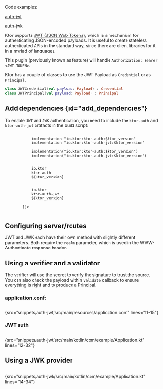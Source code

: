 [//]: # (title: JWT and JWK)

<include src="lib.md" include-id="outdated_warning"/>

<microformat>
<p>Code examples:</p>
<p><a href="https://github.com/ktorio/ktor-documentation/tree/main/codeSnippets/snippets/auth-jwt">auth-jwt</a></p>
<p><a href="https://github.com/ktorio/ktor-documentation/tree/main/codeSnippets/snippets/auth-jwk">auth-jwk</a></p>
</microformat>

Ktor supports [JWT (JSON Web Tokens)](https://jwt.io/), which is a mechanism for authenticating JSON-encoded payloads.
It is useful to create stateless authenticated APIs in the standard way, since there are client libraries for it
in a myriad of languages.

This plugin (previously known as feature) will handle `Authorization: Bearer <JWT-TOKEN>`.



Ktor has a couple of classes to use the JWT Payload as `Credential` or as `Principal`.

```kotlin
class JWTCredential(val payload: Payload) : Credential
class JWTPrincipal(val payload: Payload) : Principal
```


## Add dependencies {id="add_dependencies"}
To enable `JWT` and `JWK` authentication, you need to include the `ktor-auth` and `ktor-auth-jwt` artifacts in the build script:

<tabs>
    <tab title="Gradle (Groovy)">
        <code style="block" lang="Groovy" title="Sample">
            implementation "io.ktor:ktor-auth:$ktor_version"
            implementation "io.ktor:ktor-auth-jwt:$ktor_version"
        </code>
    </tab>
    <tab title="Gradle (Kotlin)">
        <code style="block" lang="Kotlin" title="Sample">
            implementation("io.ktor:ktor-auth:$ktor_version")
            implementation("io.ktor:ktor-auth-jwt:$ktor_version")
        </code>
    </tab>
    <tab title="Maven">
        <code style="block" lang="XML" title="Sample">
        <![CDATA[
        <dependency>
            <groupId>io.ktor</groupId>
            <artifactId>ktor-auth</artifactId>
            <version>${ktor_version}</version>
        </dependency>
        <dependency>
            <groupId>io.ktor</groupId>
            <artifactId>ktor-auth-jwt</artifactId>
            <version>${ktor_version}</version>
        </dependency>
        ]]>
        </code>
   </tab>
</tabs>



## Configuring server/routes

JWT and JWK each have their own method with slightly different parameters. 
Both require the `realm` parameter, which is used in the WWW-Authenticate response header.

## Using a verifier and a validator

The verifier will use the secret to verify the signature to trust the source.
You can also check the payload within `validate` callback to ensure everything is right and to produce a Principal.

### application.conf:

```kotlin
```
{src="snippets/auth-jwt/src/main/resources/application.conf" lines="11-15"}

### JWT auth

```kotlin
```
{src="snippets/auth-jwt/src/main/kotlin/com/example/Application.kt" lines="12-32"}


## Using a JWK provider

```kotlin
```
{src="snippets/auth-jwk/src/main/kotlin/com/example/Application.kt" lines="14-34"}

